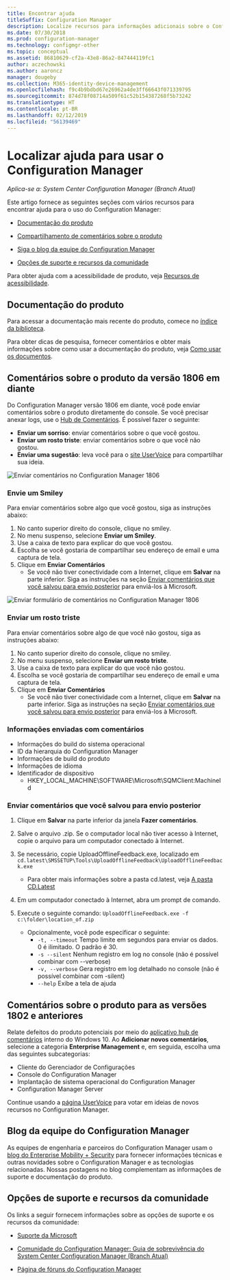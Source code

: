 ```yaml
---
title: Encontrar ajuda
titleSuffix: Configuration Manager
description: Localize recursos para informações adicionais sobre o Configuration Manager.
ms.date: 07/30/2018
ms.prod: configuration-manager
ms.technology: configmgr-other
ms.topic: conceptual
ms.assetid: 86810629-cf2a-43e8-86a2-847444119fc1
author: aczechowski
ms.author: aaroncz
manager: dougeby
ms.collection: M365-identity-device-management
ms.openlocfilehash: f9c4b9bdbd67e26962a4de3ff66643f071339795
ms.sourcegitcommit: 874d78f08714a509f61c52b154387268f5b73242
ms.translationtype: HT
ms.contentlocale: pt-BR
ms.lasthandoff: 02/12/2019
ms.locfileid: "56139469"
---
```

# <a name="find-help-for-using-configuration-manager"></a>Localizar ajuda para usar o Configuration Manager

*Aplica-se a: System Center Configuration Manager (Branch Atual)*

Este artigo fornece as seguintes seções com vários recursos para encontrar ajuda para o uso do Configuration Manager:  

- [Documentação do produto](#bkmk_Info)  

- [Compartilhamento de comentários sobre o produto](#product-feedback)  

- [Siga o blog da equipe do Configuration Manager](#BKMK_ProductGroupBlog)  

- [Opções de suporte e recursos da comunidade](#BKMK_SupportOptions)  

Para obter ajuda com a acessibilidade de produto, veja [Recursos de acessibilidade](/sccm/core/understand/accessibility-features).  



##  <a name="bkmk_Info"></a> Documentação do produto  

Para acessar a documentação mais recente do produto, comece no [índice da biblioteca](https://docs.microsoft.com/sccm/).  

<a name="BKMK_SearchTips"></a>  

Para obter dicas de pesquisa, fornecer comentários e obter mais informações sobre como usar a documentação do produto, veja [Como usar os documentos](/sccm/core/understand/use-docs).  



<a name="product-feedback"></a>  

## <a name="BKMK_1806Feedback"></a> Comentários sobre o produto da versão 1806 em diante

Do Configuration Manager versão 1806 em diante, você pode enviar comentários sobre o produto diretamente do console. Se você precisar anexar logs, use o [Hub de Comentários](#BKMK_FeedbackHub). É possível fazer o seguinte: <!--1357542-->

  - **Enviar um sorriso**: enviar comentários sobre o que você gostou.
  - **Enviar um rosto triste**: enviar comentários sobre o que você não gostou.
  - **Enviar uma sugestão**: leva você para o [site UserVoice](https://configurationmanager.uservoice.com/) para compartilhar sua ideia.

![Enviar comentários no Configuration Manager 1806](media/1806-send-a-smile.png)


### <a name="send-a-smile"></a>Envie um Smiley

Para enviar comentários sobre algo que você gostou, siga as instruções abaixo: 
1. No canto superior direito do console, clique no smiley. 
2. No menu suspenso, selecione **Enviar um Smiley**.
3. Use a caixa de texto para explicar do que você gostou. 
4. Escolha se você gostaria de compartilhar seu endereço de email e uma captura de tela. 
5. Clique em **Enviar Comentários**
     - Se você não tiver conectividade com a Internet, clique em **Salvar** na parte inferior. Siga as instruções na seção [Enviar comentários que você salvou para envio posterior](#BKMK_NoInternet) para enviá-los à Microsoft. 

![Enviar formulário de comentários no Configuration Manager 1806](media/1806-feedback-form.png)


### <a name="send-a-frown"></a>Enviar um rosto triste

Para enviar comentários sobre algo de que você não gostou, siga as instruções abaixo:

1. No canto superior direito do console, clique no smiley. 
2. No menu suspenso, selecione **Enviar um rosto triste**.
3. Use a caixa de texto para explicar do que você não gostou. 
4. Escolha se você gostaria de compartilhar seu endereço de email e uma captura de tela. 
5. Clique em **Enviar Comentários**
     - Se você não tiver conectividade com a Internet, clique em **Salvar** na parte inferior. Siga as instruções na seção [Enviar comentários que você salvou para envio posterior](#BKMK_NoInternet) para enviá-los à Microsoft.  


### <a name="information-sent-with-feedback"></a>Informações enviadas com comentários
 
   - Informações do build do sistema operacional
   - ID da hierarquia do Configuration Manager
   - Informações de build do produto
   - Informações de idioma
   - Identificador de dispositivo 
       - HKEY_LOCAL_MACHINE\SOFTWARE\Microsoft\SQMClient:MachineId


### <a name="BKMK_NoInternet"></a> Enviar comentários que você salvou para envio posterior

1. Clique em **Salvar** na parte inferior da janela **Fazer comentários**. 
2. Salve o arquivo .zip. Se o computador local não tiver acesso à Internet, copie o arquivo para um computador conectado à Internet. 
3. Se necessário, copie UploadOfflineFeedback.exe, localizado em `cd.latest\SMSSETUP\Tools\UploadOfflineFeedback\UploadOfflineFeedback.exe`
    - Para obter mais informações sobre a pasta cd.latest, veja [A pasta CD.Latest](../servers/manage/the-cd.latest-folder.md)

4. Em um computador conectado à Internet, abra um prompt de comando. 
5. Execute o seguinte comando: `UploadOfflineFeedback.exe -f c:\folder\location_of.zip`
    
    - Opcionalmente, você pode especificar o seguinte:
        -  `-t, --timeout` Tempo limite em segundos para enviar os dados. 0 é ilimitado. O padrão é 30.
        - `-s --silent` Nenhum registro em log no console (não é possível combinar com --verbose)
        - `-v, --verbose` Gera registro em log detalhado no console (não é possível combinar com -silent)
        - `--help` Exibe a tela de ajuda



##  <a name="BKMK_FeedbackHub"></a> Comentários sobre o produto para as versões 1802 e anteriores

Relate defeitos do produto potenciais por meio do [aplicativo hub de comentários](https://support.microsoft.com/help/4021566/windows-10-send-feedback-to-microsoft-with-feedback-hub-app) interno do Windows 10. Ao **Adicionar novos comentários**, selecione a categoria **Enterprise Management** e, em seguida, escolha uma das seguintes subcategorias:
 - Cliente do Gerenciador de Configurações
 - Console do Configuration Manager
 - Implantação de sistema operacional do Configuration Manager
 - Configuration Manager Server

Continue usando a [página UserVoice](https://configurationmanager.uservoice.com/) para votar em ideias de novos recursos no Configuration Manager.


##  <a name="BKMK_ProductGroupBlog"></a> Blog da equipe do Configuration Manager  

As equipes de engenharia e parceiros do Configuration Manager usam o [blog do Enterprise Mobility + Security](https://cloudblogs.microsoft.com/enterprisemobility/?product=system-center-configuration-manager) para fornecer informações técnicas e outras novidades sobre o Configuration Manager e as tecnologias relacionadas. Nossas postagens no blog complementam as informações de suporte e documentação do produto.  


##  <a name="BKMK_SupportOptions"></a> Opções de suporte e recursos da comunidade  

Os links a seguir fornecem informações sobre as opções de suporte e os recursos da comunidade:  

-   [Suporte da Microsoft](https://aka.ms/cmcbsupport)  

-   [Comunidade do Configuration Manager: Guia de sobrevivência do System Center Configuration Manager (Branch Atual)](https://social.technet.microsoft.com/wiki/contents/articles/33035.system-center-configuration-manager-current-branch-survival-guide.aspx )  

-   [Página de fóruns do Configuration Manager](https://social.technet.microsoft.com/Forums/en-US/home?category=ConfigMgrCB)  
    <!-- NOTE: the above URL requires "en-US" for the category to work -->
